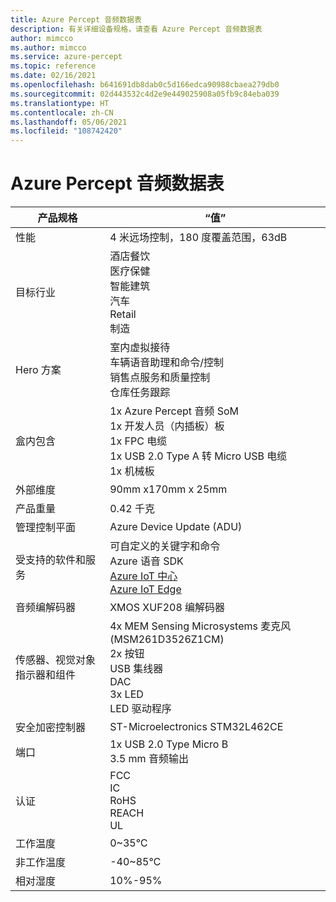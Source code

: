 ```yaml
---
title: Azure Percept 音频数据表
description: 有关详细设备规格，请查看 Azure Percept 音频数据表
author: mimcco
ms.author: mimcco
ms.service: azure-percept
ms.topic: reference
ms.date: 02/16/2021
ms.openlocfilehash: b641691db8dab0c5d166edca90988cbaea279db0
ms.sourcegitcommit: 02d443532c4d2e9e449025908a05fb9c84eba039
ms.translationtype: HT
ms.contentlocale: zh-CN
ms.lasthandoff: 05/06/2021
ms.locfileid: "108742420"
---
```

# <a name="azure-percept-audio-datasheet"></a>Azure Percept 音频数据表

|产品规格           |“值”     |
|--------------------------------|--------|
|性能                     |4 米远场控制，180 度覆盖范围，63dB  |
|目标行业               |酒店餐饮 <br> 医疗保健 <br> 智能建筑 <br> 汽车 <br> Retail <br> 制造  |
|Hero 方案                  |室内虚拟接待 <br> 车辆语音助理和命令/控制 <br> 销售点服务和质量控制 <br> 仓库任务跟踪|
|盒内包含  |1x Azure Percept 音频 SoM <br> 1x 开发人员（内插板）板 <br> 1x FPC 电缆 <br> 1x USB 2.0 Type A 转 Micro USB 电缆 <br> 1x 机械板|
|外部维度             |90mm x170mm x 25mm   |
|产品重量                  |0.42 千克   |
|管理控制平面        |Azure Device Update (ADU)          |
|受支持的软件和服务 |可自定义的关键字和命令 <br> Azure 语音 SDK <br> [Azure IoT 中心](https://azure.microsoft.com/services/iot-hub/) <br> [Azure IoT Edge](https://azure.microsoft.com/services/iot-edge/) |
|音频编解码器                     |XMOS XUF208 编解码器        |
|传感器、视觉对象指示器和组件   |4x MEM Sensing Microsystems 麦克风 (MSM261D3526Z1CM) <br> 2x 按钮 <br> USB 集线器 <br> DAC <br> 3x LED <br> LED 驱动程序          |
|安全加密控制器      |ST-Microelectronics STM32L462CE       |
|端口                           |1x USB 2.0 Type Micro B <br> 3.5 mm 音频输出     |
|认证                   |FCC <br> IC <br> RoHS <br> REACH <br> UL    |
|工作温度           |0~35℃     |
|非工作温度       |-40~85℃     |
|相对湿度               |10%-95%    |
